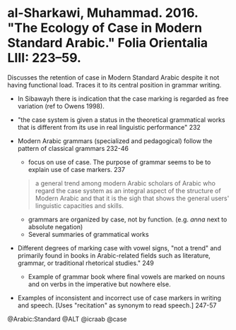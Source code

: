 # al-Sharkawi, Muhammad. 2016. "The Ecology of Case in Modern Standard Arabic." Folia Orientalia LIII: 223–59.

Discusses the retention of case in Modern Standard Arabic despite it not having functional load. Traces it to its central position in grammar writing.

- In Sibawayh there is indication that the case marking is regarded as free variation (ref to Owens 1998).

- "the case system is given a status in the theoretical grammatical works that is different from its use in real linguistic performance" 232

- Modern Arabic grammars (specialized and pedagogical) follow the pattern of classical grammars 232-46
  - focus on use of case. The purpose of grammar seems to be to explain use of case markers. 237

  > a general trend among modern Arabic scholars of Arabic who regard the case system as an integral aspect of the structure of Modern Arabic and that it is the sigh that shows the general users' linguistic capacities and skills.

  - grammars are organized by case, not by function. (e.g. *anna* next to absolute negation)
  - Several summaries of grammatical works

- Different degrees of marking case with vowel signs, "not a trend" and primarily found in books in Arabic-related fields such as literature, grammar, or traditional rhetorical studies." 249
  - Example of grammar book where final vowels are marked on nouns and on verbs in the imperative but nowhere else.

- Examples of inconsistent and incorrect use of case markers in writing and speech. [Uses "recitation" as synonym to read speech.] 247-57 

@Arabic:Standard
@ALT
@icraab
@case
